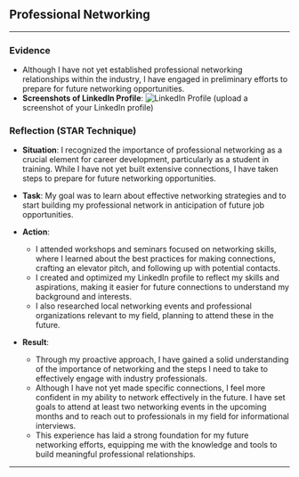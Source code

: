## Professional Networking

---

### Evidence

- Although I have not yet established professional networking relationships within the industry, I have engaged in preliminary efforts to prepare for future networking opportunities.
- **Screenshots of LinkedIn Profile**: ![LinkedIn Profile](www.linkedin.com/in/sinokhanyo-ntantiso-7044b8345) (upload a screenshot of your LinkedIn profile)

### Reflection (STAR Technique)

- **Situation**: I recognized the importance of professional networking as a crucial element for career development, particularly as a student in training. While I have not yet built extensive connections, I have taken steps to prepare for future networking opportunities.

- **Task**: My goal was to learn about effective networking strategies and to start building my professional network in anticipation of future job opportunities.

- **Action**: 
  - I attended workshops and seminars focused on networking skills, where I learned about the best practices for making connections, crafting an elevator pitch, and following up with potential contacts.
  - I created and optimized my LinkedIn profile to reflect my skills and aspirations, making it easier for future connections to understand my background and interests.
  - I also researched local networking events and professional organizations relevant to my field, planning to attend these in the future.

- **Result**: 
  - Through my proactive approach, I have gained a solid understanding of the importance of networking and the steps I need to take to effectively engage with industry professionals.
  - Although I have not yet made specific connections, I feel more confident in my ability to network effectively in the future. I have set goals to attend at least two networking events in the upcoming months and to reach out to professionals in my field for informational interviews.
  - This experience has laid a strong foundation for my future networking efforts, equipping me with the knowledge and tools to build meaningful professional relationships.

---


